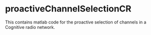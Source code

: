 # proactiveChannelSelectionCR
This contains matlab code for the proactive selection of channels in a Cognitive radio network. 
